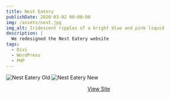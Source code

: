 ```yaml
---
title: Nest Eatery
publishDate: 2020-03-02 00:00:00
img: /assets/nest.jpg
img_alt: Iridescent ripples of a bright blue and pink liquid
description: |
  We redesigned the Nest Eatery website
tags:
  - Divi
  - WordPress
  - PHP
---
```


![Nest Eatery Old](https://ik.imagekit.io/boxhuwbys/nest.webp?updatedAt=1713923876320)
![Nest Eatery New](https://ik.imagekit.io/boxhuwbys/nest-2.webp?updatedAt=1713923893901)

<a href="https://naitsa-a.web.dmitcapstone.ca/wordpress/" target="_blank" style="display:block; text-align:center !important;">View Site</a>
